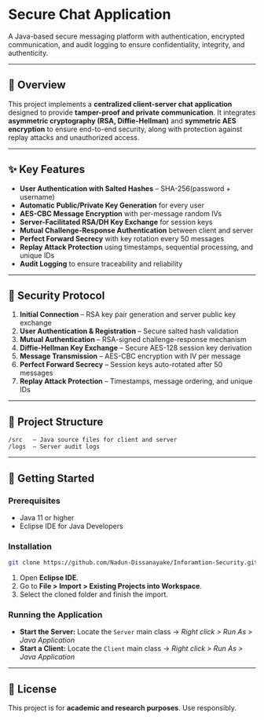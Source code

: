 # Secure Chat Application  
A Java-based secure messaging platform with authentication, encrypted communication, and audit logging to ensure confidentiality, integrity, and authenticity.  

---

## 📖 Overview  
This project implements a **centralized client-server chat application** designed to provide **tamper-proof and private communication**. It integrates **asymmetric cryptography (RSA, Diffie-Hellman)** and **symmetric AES encryption** to ensure end-to-end security, along with protection against replay attacks and unauthorized access.  

---

## ✨ Key Features  
- **User Authentication with Salted Hashes** – SHA-256(password + username)  
- **Automatic Public/Private Key Generation** for every user  
- **AES-CBC Message Encryption** with per-message random IVs  
- **Server-Facilitated RSA/DH Key Exchange** for session keys  
- **Mutual Challenge-Response Authentication** between client and server  
- **Perfect Forward Secrecy** with key rotation every 50 messages  
- **Replay Attack Protection** using timestamps, sequential processing, and unique IDs  
- **Audit Logging** to ensure traceability and reliability  

---

## 🔐 Security Protocol  
1. **Initial Connection** – RSA key pair generation and server public key exchange  
2. **User Authentication & Registration** – Secure salted hash validation  
3. **Mutual Authentication** – RSA-signed challenge-response mechanism  
4. **Diffie-Hellman Key Exchange** – Secure AES-128 session key derivation  
5. **Message Transmission** – AES-CBC encryption with IV per message  
6. **Perfect Forward Secrecy** – Session keys auto-rotated after 50 messages  
7. **Replay Attack Protection** – Timestamps, message ordering, and unique IDs  

---

## 📂 Project Structure  
```
/src   – Java source files for client and server
/logs  – Server audit logs
```

---

## 🚀 Getting Started  

### Prerequisites  
- Java 11 or higher  
- Eclipse IDE for Java Developers  

### Installation  
```bash
git clone https://github.com/Nadun-Dissanayake/Inforamtion-Security.git
```  
1. Open **Eclipse IDE**.  
2. Go to **File > Import > Existing Projects into Workspace**.  
3. Select the cloned folder and finish the import.  

### Running the Application  
- **Start the Server:** Locate the `Server` main class → *Right click > Run As > Java Application*  
- **Start a Client:** Locate the `Client` main class → *Right click > Run As > Java Application*  

---

## 📄 License  
This project is for **academic and research purposes**. Use responsibly.  

